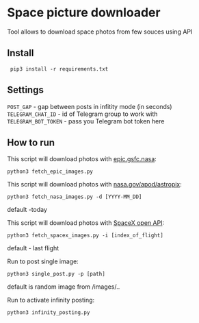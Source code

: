 # Space picture downloader

Tool allows to download space photos from few souces using API

## Install
````
 pip3 install -r requirements.txt
````
## Settings
`POST_GAP` - gap between posts in infitity mode (in seconds)  
`TELEGRAM_CHAT_ID` - id of Telegram group to work with  
`TELEGRAM_BOT_TOKEN` - pass you Telegram bot token here

## How to run
This script will download photos with [epic.gsfc.nasa](https://epic.gsfc.nasa.gov/):
````
python3 fetch_epic_images.py
````

This script will download photos with [nasa.gov/apod/astropix](https://apod.nasa.gov/apod/astropix.html):
````
python3 fetch_nasa_images.py -d [YYYY-MM_DD]
````
default -today

This script will download photos with [SpaceX open API](https://documenter.getpostman.com/view/2025350/RWaEzAiG#bc65ba60-decf-4289-bb04-4ca9df01b9c1):
````
python3 fetch_spacex_images.py -i [index_of_flight]
````
default - last flight

Run to post single image:
````
python3 single_post.py -p [path]
````
default is random image from /images/..

Run to activate infinity posting:
````
python3 infinity_posting.py
````

